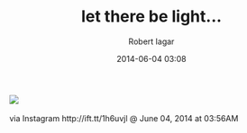 ﻿---
layout: post
title: let there be light...
date: 2014-06-04 03:08
author: "Robert Iagar"
comments: true
tags: [Day to day, IFTTT, Instagram]
---
<div><img src='http://robertiagar.files.wordpress.com/2014/06/9988f-923991_1406319506322154_87429318_n.jpg' /><br /><br /><div>via Instagram http://ift.tt/1h6uvjl @ June 04, 2014 at 03:56AM</div><br /></div>
